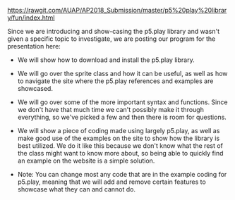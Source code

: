 https://rawgit.com/AUAP/AP2018_Submission/master/p5%20play%20library/fun/index.html


Since we are introducing and show-casing the p5.play library and wasn't given a specific topic to investigate, we are posting our program for the presentation here: 
- We will show how to download and install the p5.play library.
- We will go over the sprite class and how it can be useful, as well as how to navigate the site where the p5.play references and examples are showcased. 
- We will go over some of the more important syntax and functions. Since we don't have that much time we can't possibly make it through everything, so we've picked a few and then there is room for questions. 
- We will show a piece of coding made using largely p5.play, as well as make good use of the examples on the site to show how the library is best utilized. We do it like this because we don't know what the rest of the class might want to know more about, so being able to quickly find an example on the website is a simple solution. 


- Note: You can change most any code that are in the example coding for p5.play, meaning that we will add and remove certain features to showcase what they can and cannot do.  
